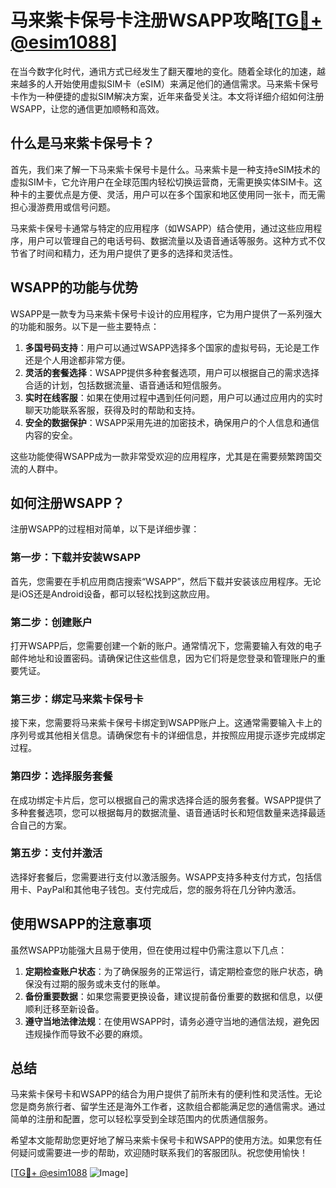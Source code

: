 # 马来紫卡保号卡注册WSAPP攻略[[TG💪+ @esim1088](https://t.me/s/esim1088)]

在当今数字化时代，通讯方式已经发生了翻天覆地的变化。随着全球化的加速，越来越多的人开始使用虚拟SIM卡（eSIM）来满足他们的通信需求。马来紫卡保号卡作为一种便捷的虚拟SIM解决方案，近年来备受关注。本文将详细介绍如何注册WSAPP，让您的通信更加顺畅和高效。

## 什么是马来紫卡保号卡？

首先，我们来了解一下马来紫卡保号卡是什么。马来紫卡是一种支持eSIM技术的虚拟SIM卡，它允许用户在全球范围内轻松切换运营商，无需更换实体SIM卡。这种卡的主要优点是方便、灵活，用户可以在多个国家和地区使用同一张卡，而无需担心漫游费用或信号问题。

马来紫卡保号卡通常与特定的应用程序（如WSAPP）结合使用，通过这些应用程序，用户可以管理自己的电话号码、数据流量以及语音通话等服务。这种方式不仅节省了时间和精力，还为用户提供了更多的选择和灵活性。

## WSAPP的功能与优势

WSAPP是一款专为马来紫卡保号卡设计的应用程序，它为用户提供了一系列强大的功能和服务。以下是一些主要特点：

1. **多国号码支持**：用户可以通过WSAPP选择多个国家的虚拟号码，无论是工作还是个人用途都非常方便。
2. **灵活的套餐选择**：WSAPP提供多种套餐选项，用户可以根据自己的需求选择合适的计划，包括数据流量、语音通话和短信服务。
3. **实时在线客服**：如果在使用过程中遇到任何问题，用户可以通过应用内的实时聊天功能联系客服，获得及时的帮助和支持。
4. **安全的数据保护**：WSAPP采用先进的加密技术，确保用户的个人信息和通信内容的安全。

这些功能使得WSAPP成为一款非常受欢迎的应用程序，尤其是在需要频繁跨国交流的人群中。

## 如何注册WSAPP？

注册WSAPP的过程相对简单，以下是详细步骤：

### 第一步：下载并安装WSAPP

首先，您需要在手机应用商店搜索“WSAPP”，然后下载并安装该应用程序。无论是iOS还是Android设备，都可以轻松找到这款应用。

### 第二步：创建账户

打开WSAPP后，您需要创建一个新的账户。通常情况下，您需要输入有效的电子邮件地址和设置密码。请确保记住这些信息，因为它们将是您登录和管理账户的重要凭证。

### 第三步：绑定马来紫卡保号卡

接下来，您需要将马来紫卡保号卡绑定到WSAPP账户上。这通常需要输入卡上的序列号或其他相关信息。请确保您有卡的详细信息，并按照应用提示逐步完成绑定过程。

### 第四步：选择服务套餐

在成功绑定卡片后，您可以根据自己的需求选择合适的服务套餐。WSAPP提供了多种套餐选项，您可以根据每月的数据流量、语音通话时长和短信数量来选择最适合自己的方案。

### 第五步：支付并激活

选择好套餐后，您需要进行支付以激活服务。WSAPP支持多种支付方式，包括信用卡、PayPal和其他电子钱包。支付完成后，您的服务将在几分钟内激活。

## 使用WSAPP的注意事项

虽然WSAPP功能强大且易于使用，但在使用过程中仍需注意以下几点：

1. **定期检查账户状态**：为了确保服务的正常运行，请定期检查您的账户状态，确保没有过期的服务或未支付的账单。
2. **备份重要数据**：如果您需要更换设备，建议提前备份重要的数据和信息，以便顺利迁移至新设备。
3. **遵守当地法律法规**：在使用WSAPP时，请务必遵守当地的通信法规，避免因违规操作而导致不必要的麻烦。

## 总结

马来紫卡保号卡和WSAPP的结合为用户提供了前所未有的便利性和灵活性。无论您是商务旅行者、留学生还是海外工作者，这款组合都能满足您的通信需求。通过简单的注册和配置，您可以轻松享受到全球范围内的优质通信服务。

希望本文能帮助您更好地了解马来紫卡保号卡和WSAPP的使用方法。如果您有任何疑问或需要进一步的帮助，欢迎随时联系我们的客服团队。祝您使用愉快！

[[TG💪+ @esim1088](https://t.me/s/esim1088) ![Image](https://i.postimg.cc/4NQfJmqS/Snipaste-2025-05-13-00-14-12.png)]